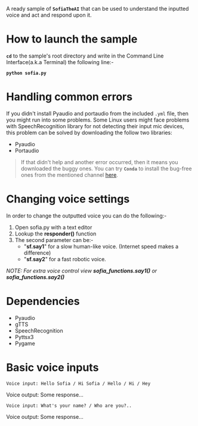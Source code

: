 A ready sample of **`SofiaTheAI`** that can be used to understand the inputted voice and act and respond upon it.

# How to launch the sample
**`cd`** to the sample's root directory and write in the Command Line Interface(a.k.a Terminal) the following line:-

**`python sofia.py`**

# Handling common errors
If you didn't install Pyaudio and portaudio from the included `.yml` file, then you might run into some problems. Some Linux users might face problems with SpeechRecognition library for not detecting their input mic devices, this problem can be solved by downloading the follow two libraries:
- Pyaudio
- Portaudio

> If that didn't help and another error occurred, then it means you downloaded the buggy ones. You can try **`Conda`** to install the bug-free ones from the mentioned channel [here](https://github.com/ContinuumIO/anaconda-issues/issues/4139#issuecomment-433710003).

# Changing voice settings
In order to change the outputted voice you can do the following:-
1. Open sofia.py with a text editor
2. Lookup the **responder()** function
3. The second parameter can be:-
    - "**sf.say1**" for a slow human-like voice. (Internet speed makes a difference)
    - "**sf.say2**" for a fast robotic voice.

*NOTE: For extra voice control view **sofia_functions.say1()** or **sofia_functions.say2()***
# Dependencies
- Pyaudio
- gTTS
- SpeechRecognition
- Pyttsx3
- Pygame


# Basic voice inputs
`Voice input: Hello Sofia / Hi Sofia / Hello / Hi / Hey`

Voice output: Some response...

`Voice input: What's your name? / Who are you?..`

Voice output: Some response...
